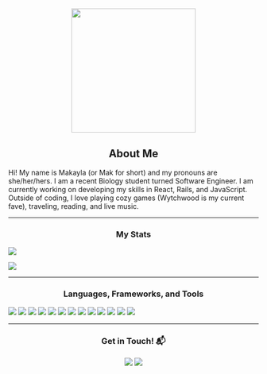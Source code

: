 <h1 align="center"><h1/>
 
<p align="center"> <img src="https://mir-s3-cdn-cf.behance.net/project_modules/disp/601014116770475.6068beff4640a.gif" height="250"/> </p>
 <h2 align="center"> About Me </h2>
 Hi! My name is Makayla (or Mak for short) and my pronouns are she/her/hers. I am a recent Biology student turned Software Engineer. I am currently working on developing my skills in React, Rails, and JavaScript. Outside of coding, I love playing cozy games (Wytchwood is my current fave), traveling, reading, and live music. 
 
<hr>
<h3 align="center"> My Stats </h3>
<p align="left"><img src="https://github-readme-stats.vercel.app/api/?username=makbusher&count_private=true&theme=tokyonight&showicons=true"/></p>
<p align="top right"><img src="https://github-readme-stats.vercel.app/api/top-langs/?username=makbusher&langs_count=5&theme=tokyonight"/></p>

 
<hr>
<h3 align="center"> Languages, Frameworks, and Tools </h3>
<p> <img src="https://img.shields.io/badge/javascript-%23323330.svg?style=for-the-badge&logo=javascript&logoColor=%23F7DF1E"/> <img src="https://img.shields.io/badge/html5-%23E34F26.svg?style=for-the-badge&logo=html5&logoColor=white"/> <img src="https://img.shields.io/badge/bootstrap-%23563D7C.svg?style=for-the-badge&logo=bootstrap&logoColor=white"/> <img src="https://img.shields.io/badge/git-%23F05033.svg?style=for-the-badge&logo=git&logoColor=white"/> <img src="https://img.shields.io/badge/NPM-%23000000.svg?style=for-the-badge&logo=npm&logoColor=white"/> <img src="https://img.shields.io/badge/VisualStudioCode-0078d7.svg?style=for-the-badge&logo=visual-studio-code&logoColor=white"/> <img src="https://img.shields.io/badge/github-%23121011.svg?style=for-the-badge&logo=github&logoColor=white"/> <img src="https://img.shields.io/badge/css-1572B6.svg?style=for-the-badge&logo=css3&logoColor=white"/> <img src="https://img.shields.io/badge/reactjs-61DAFB.svg?style=for-the-badge&logo=react&logoColor=black"/> <img src="https://img.shields.io/badge/rails-%23CC0000.svg?style=for-the-badge&logo=ruby-on-rails&logoColor=white"/> <img src="https://img.shields.io/badge/ruby-%23CC342D.svg?style=for-the-badge&logo=ruby&logoColor=white"/> <img src="https://img.shields.io/badge/postgres-%23316192.svg?style=for-the-badge&logo=postgresql&logoColor=white"/> <img src="https://img.shields.io/badge/MUI-%230081CB.svg?style=for-the-badge&logo=mui&logoColor=white"/>
 
<hr>
<h3 align="center">Get in Touch! 📬</h3>
<p align="center">
<a href="https://www.linkedin.com/in/makayla-usher/" target="blank"><img align="center" src="https://img.shields.io/badge/LinkedIn-0077B5?style=for-the-badge&logo=linkedin&logoColor=white" /></a> <a href="mailto:makaylabusher@gmail.com" target="blank"><img align="center" src="https://img.shields.io/badge/GMAIL-D14836?style=for-the-badge&logo=gmail&logoColor=white" /></a> 
</p>
